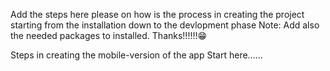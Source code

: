Add the steps here please on how is the process in creating the project starting from the installation down to the devlopment phase
Note: Add also the needed packages to installed.
Thanks!!!!!!😁

Steps in creating the mobile-version of the app
Start here......
